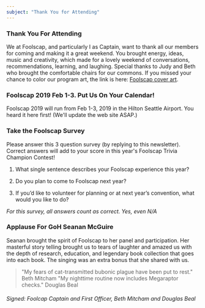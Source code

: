 ```yaml
---
subject: "Thank You for Attending"
---
```


### Thank You For Attending
We at Foolscap, and particularly I as Captain, want to thank all our members for coming and making it a great weekend. You brought energy, ideas, music and creativity, which made for a lovely weekend of conversations, recommendations, learning, and laughing. Special thanks to Judy and Beth who brought the comfortable chairs for our commons. If you missed your chance to color our program art, the link is here: [Foolscap cover art](http://files.foolscap.org/files/line-Foolscap-poster-800px-straight.png).

### Foolscap 2019 Feb 1-3. Put Us On Your Calendar!
Foolscap 2019 will run from Feb 1-3, 2019 in the Hilton Seattle Airport. You heard it here first! (We'll update the web site ASAP.)

### Take the Foolscap Survey
Please answer this 3 question survey (by replying to this newsletter). Correct answers will add to your score in this year's Foolscap Trivia Champion Contest!

1. What single sentence describes your Foolscap experience this year?

2. Do you plan to come to Foolscap next year?

3. If you’d like to volunteer for planning or at next year’s convention, what would you like to do?

*For this survey, all answers count as correct. Yes, even N/A*

### Applause For GoH Seanan McGuire
Seanan brought the spirit of Foolscap to her panel and participation. Her masterful story telling brought us to tears of
laughter and amazed us with the depth of research, education, and legendary book collection that goes into each book. The 
singing was an extra bonus that she shared with us.

> "My fears of cat-transmitted bubonic plague have been put to rest." Beth Mitcham
> "My nighttime routine now includes Megaraptor checks." Douglas Beal

###### Signed: Foolcap Captain and First Officer, Beth Mitcham and Douglas Beal
